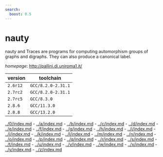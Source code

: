 ```yaml
---
search:
  boost: 0.5
---
```

# nauty

nauty and Traces are programs for computing automorphism groups of graphs and digraphs. They can also produce a canonical label.

*homepage*: <http://pallini.di.uniroma1.it/>

version | toolchain
--------|----------
``2.6r12`` | ``GCC/8.2.0-2.31.1``
``2.7rc2`` | ``GCC/8.2.0-2.31.1``
``2.7rc5`` | ``GCC/8.3.0``
``2.8.6`` | ``GCC/11.3.0``
``2.8.8`` | ``GCC/13.2.0``

[../0/index.md](0) - [../a/index.md](a) - [../b/index.md](b) - [../c/index.md](c) - [../d/index.md](d) - [../e/index.md](e) - [../f/index.md](f) - [../g/index.md](g) - [../h/index.md](h) - [../i/index.md](i) - [../j/index.md](j) - [../k/index.md](k) - [../l/index.md](l) - [../m/index.md](m) - [../n/index.md](n) - [../o/index.md](o) - [../p/index.md](p) - [../q/index.md](q) - [../r/index.md](r) - [../s/index.md](s) - [../t/index.md](t) - [../u/index.md](u) - [../v/index.md](v) - [../w/index.md](w) - [../x/index.md](x) - [../y/index.md](y) - [../z/index.md](z)

